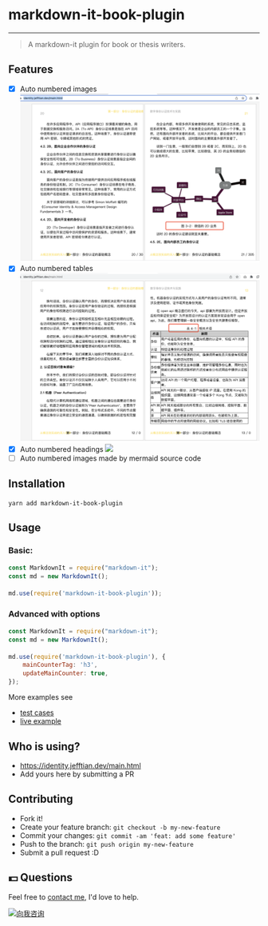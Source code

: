 # markdown-it-book-plugin

---------------

> A markdown-it plugin for book or thesis writers.

## Features

- [x] Auto numbered images ![](./assets/images.png)
- [x] Auto numbered tables ![](./assets/table.png)
- [x] Auto numbered headings ![](./assets/chapter.png)
- [ ] Auto numbered images made by mermaid source code

## Installation

```shell
yarn add markdown-it-book-plugin
```

## Usage

### Basic:

```js
const MarkdownIt = require("markdown-it");
const md = new MarkdownIt();

md.use(require('markdown-it-book-plugin'));
```

### Advanced with options

```js
const MarkdownIt = require("markdown-it");
const md = new MarkdownIt();

md.use(require('markdown-it-book-plugin'), {
    mainCounterTag: 'h3',
    updateMainCounter: true,
});
```

More examples see

- [test cases](https://github.com/Jeff-Tian/markdown-it-book-plugin/blob/main/test/markdown-it-book.test.js)
- [live example](https://github.com/Jeff-Tian/AllAboutIdentity/blob/main/docs/.vitepress/config.ts#L24)

## Who is using?

- https://identity.jefftian.dev/main.html
- Add yours here by submitting a PR

## Contributing

- Fork it!
- Create your feature branch: `git checkout -b my-new-feature`
- Commit your changes: `git commit -am 'feat: add some feature'`
- Push to the branch: `git push origin my-new-feature`
- Submit a pull request :D

## 💵 Questions

Feel free to [contact me](https://www.zhihu.com/consult/people/1073548674713423872), I'd love to help.

<a href="https://www.zhihu.com/consult/people/1073548674713423872" target="blank"><img src="https://first-go-vercel.vercel.app/api/dynamicimage" alt="向我咨询"/></a>
